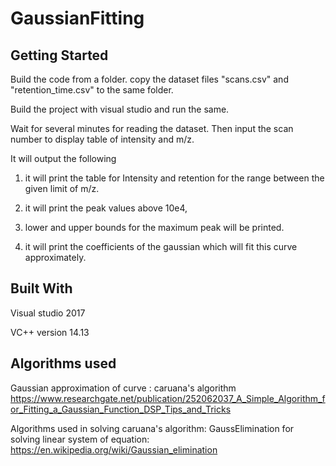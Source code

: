 # GaussianFitting


## Getting Started

Build the code from a folder. copy the dataset files "scans.csv" and "retention_time.csv" to the same folder. 

Build the project with visual studio and run the same.

Wait for several minutes for reading the dataset. Then input the scan number to display table of intensity and m/z. 

It will output the following

1. it will print the table for Intensity and retention for the range between the given limit of m/z.

2. it will print the peak values above 10e4,

3. lower and upper bounds for the maximum peak will be printed.

4. it will print the coefficients of the gaussian which will fit this curve approximately.

## Built With

Visual studio 2017

VC++ version 14.13

## Algorithms used

Gaussian approximation of curve : caruana's algorithm  https://www.researchgate.net/publication/252062037_A_Simple_Algorithm_for_Fitting_a_Gaussian_Function_DSP_Tips_and_Tricks

Algorithms used in solving caruana's algorithm: GaussElimination for solving linear system of equation: https://en.wikipedia.org/wiki/Gaussian_elimination






